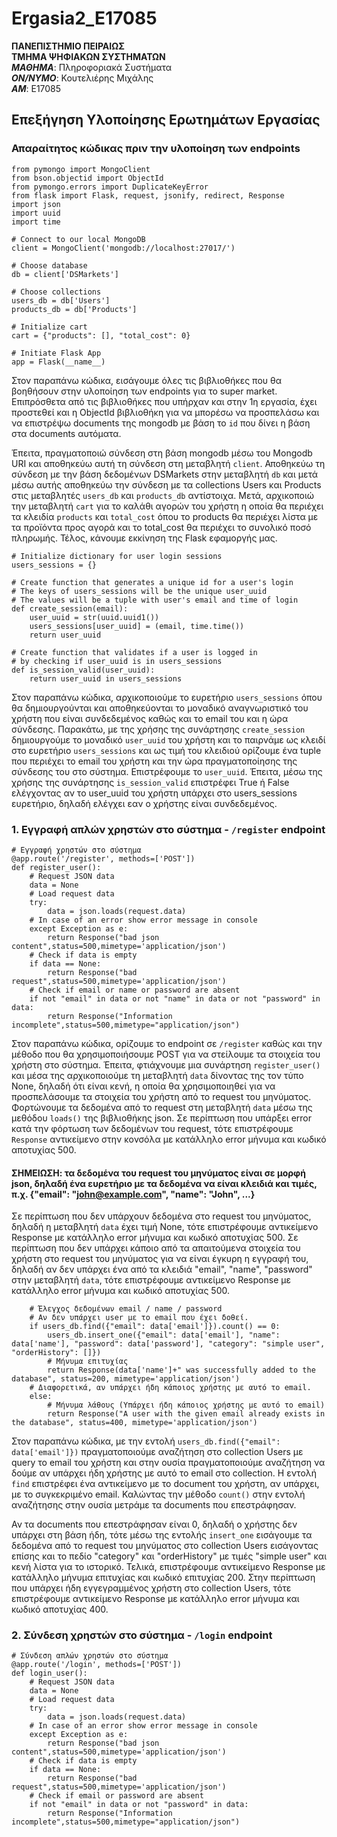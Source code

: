 # Ergasia2_E17085
**ΠΑΝΕΠΙΣΤΗΜΙΟ ΠΕΙΡΑΙΩΣ** <br>
**ΤΜΗΜΑ ΨΗΦΙΑΚΩΝ ΣΥΣΤΗΜΑΤΩΝ** <br>
**_ΜΑΘΗΜΑ_**: Πληροφοριακά Συστήματα <br>
**_ΟΝ/ΝΥΜΟ_**: Κουτελιέρης Μιχάλης <br>
**_ΑΜ_**: Ε17085 <br>

## Επεξήγηση Υλοποίησης Ερωτημάτων Εργασίας

### Απαραίτητος κώδικας πριν την υλοποίηση των endpoints

```
from pymongo import MongoClient
from bson.objectid import ObjectId
from pymongo.errors import DuplicateKeyError
from flask import Flask, request, jsonify, redirect, Response
import json
import uuid
import time

# Connect to our local MongoDB
client = MongoClient('mongodb://localhost:27017/')

# Choose database
db = client['DSMarkets']

# Choose collections
users_db = db['Users']
products_db = db['Products']

# Initialize cart
cart = {"products": [], "total_cost": 0}

# Initiate Flask App
app = Flask(__name__)
```

  Στον παραπάνω κώδικα, εισάγουμε όλες τις βιβλιοθήκες που θα βοηθήσουν στην υλοποίηση των endpoints για το super market. Επιπρόσθετα από τις βιβλιοθήκες που υπήρχαν και στην 1η εργασία, έχει προστεθεί και η ObjectId βιβλιοθήκη για να μπορέσω να προσπελάσω και να επιστρέψω documents της mongodb με βάση το ```id``` που δίνει η βάση στα documents αυτόματα.

  Έπειτα, πραγματοποιώ σύνδεση στη βάση mongodb μέσω του Mongodb URI και αποθηκεύω αυτή τη σύνδεση στη μεταβλητή ```client```. Αποθηκεύω τη σύνδεση με την βάση δεδομένων DSMarkets στην μεταβλητή ```db``` και μετά μέσω αυτής αποθηκεύω την σύνδεση με τα collections Users και Products στις μεταβλητές ```users_db``` και ```products_db``` αντίστοιχα. Μετά, αρχικοποιώ την μεταβλητή ```cart``` για το καλάθι αγορών του χρήστη η οποία θα περιέχει τα κλειδία ```products``` και ```total_cost``` όπου το products θα περιέχει λίστα με τα προϊόντα προς αγορά και το total_cost θα περιέχει το συνολικό ποσό πληρωμής. Τέλος, κάνουμε εκκίνηση της Flask εφαμοργής μας.

```
# Initialize dictionary for user login sessions
users_sessions = {}

# Create function that generates a unique id for a user's login
# The keys of users_sessions will be the unique user_uuid
# The values will be a tuple with user's email and time of login
def create_session(email):
    user_uuid = str(uuid.uuid1())
    users_sessions[user_uuid] = (email, time.time())
    return user_uuid  

# Create function that validates if a user is logged in
# by checking if user_uuid is in users_sessions
def is_session_valid(user_uuid):
    return user_uuid in users_sessions
```

  Στον παραπάνω κώδικα, αρχικοποιούμε το ευρετήριο ```users_sessions``` όπου θα δημιουργούνται και αποθηκεύονται το μοναδικό αναγνωριστικό του χρήστη που είναι συνδεδεμένος καθώς και το email του και η ώρα σύνδεσης. Παρακάτω, με της χρήσης της συνάρτησης ```create_session``` δημιουργούμε το μοναδικό ```user_uuid``` του χρήστη και το παιρνάμε ως κλειδί στο ευρετήριο ```users_sessions``` και ως τιμή του κλειδιού ορίζουμε ένα tuple που περιέχει το email του χρήστη και την ώρα πραγματοποίησης της σύνδεσης του στο σύστημα. Επιστρέφουμε το ```user_uuid```. Έπειτα, μέσω της χρήσης της συνάρτησης ```is_session_valid``` επιστρέφει True ή False ελέγχοντας αν το user_uuid του χρήστη υπάρχει στο users_sessions ευρετήριο, δηλαδή ελέγχει εαν ο χρήστης είναι συνδεδεμένος.

### 1. Εγγραφή απλών χρηστών στο σύστημα - ```/register``` endpoint

```
# Εγγραφή χρηστών στο σύστημα
@app.route('/register', methods=['POST'])
def register_user():
    # Request JSON data
    data = None
    # Load request data
    try:
        data = json.loads(request.data)
    # In case of an error show error message in console
    except Exception as e:
        return Response("bad json content",status=500,mimetype='application/json')
    # Check if data is empty
    if data == None:
        return Response("bad request",status=500,mimetype='application/json')
    # Check if email or name or password are absent
    if not "email" in data or not "name" in data or not "password" in data:
        return Response("Information incomplete",status=500,mimetype="application/json")
```

  Στον παραπάνω κώδικα, ορίζουμε το endpoint σε ```/register``` καθώς και την μέθοδο που θα χρησιμοποιήσουμε POST για να στείλουμε τα στοιχεία του χρήστη στο σύστημα. Έπειτα, φτιάχνουμε μια συνάρτηση ```register_user()``` και μέσα της αρχικοποιούμε τη μεταβλητή ```data``` δίνοντας της τον τύπο None, δηλαδή ότι είναι κενή, η οποία θα χρησιμοποιηθεί για να προσπελάσουμε τα στοιχεία του χρήστη από το request του μηνύματος. Φορτώνουμε τα δεδομένα από το request στη μεταβλητή ```data``` μέσω της μεθόδου ```loads()``` της βιβλιοθήκης json. Σε περίπτωση που υπάρξει error κατά την φόρτωση των δεδομένων του request, τότε επιστρέφουμε ```Response``` αντικείμενο στην κονσόλα με κατάλληλο error μήνυμα και κωδικό αποτυχίας 500.
  
  #### ΣΗΜΕΙΩΣΗ: τα δεδομένα του request του μηνύματος είναι σε μορφή json, δηλαδή ένα ευρετήριο με τα δεδομένα να είναι κλειδιά και τιμές, π.χ. {"email": "john@example.com", "name": "John", ...}
  
  Σε περίπτωση που δεν υπάρχουν δεδομένα στο request του μηνύματος, δηλαδή η μεταβλητή ```data``` έχει τιμή None, τότε επιστρέφουμε αντικείμενο Response με κατάλληλο error μήνυμα και κωδικό αποτυχίας 500. Σε περίπτωση που δεν υπάρχει κάποιο από τα απαιτούμενα στοιχεία του χρήστη στο request του μηνύματος για να είναι έγκυρη η εγγραφή του, δηλαδή αν δεν υπάρχει ένα από τα κλειδιά "email", "name", "password" στην μεταβλητή ```data```, τότε επιστρέφουμε αντικείμενο Response με κατάλληλο error μήνυμα και κωδικό αποτυχίας 500.

```
    # Έλεγχος δεδομένων email / name / password
    # Αν δεν υπάρχει user με το email που έχει δοθεί. 
    if users_db.find({"email": data['email']}).count() == 0:
        users_db.insert_one({"email": data['email'], "name": data['name'], "password": data['password'], "category": "simple user", "orderHistory": []})
        # Μήνυμα επιτυχίας
        return Response(data['name']+" was successfully added to the database", status=200, mimetype='application/json')
    # Διαφορετικά, αν υπάρχει ήδη κάποιος χρήστης με αυτό το email.
    else:
        # Μήνυμα λάθους (Υπάρχει ήδη κάποιος χρήστης με αυτό το email)
        return Response("A user with the given email already exists in the database", status=400, mimetype='application/json')
```

  Στον παραπάνω κώδικα, με την εντολή ```users_db.find({"email": data['email']})``` πραγματοποιούμε αναζήτηση στο collection Users με query το email του χρήστη και στην ουσία πραγματοποιούμε αναζήτηση να δούμε αν υπάρχει ήδη χρήστης με αυτό το email στο collection. Η εντολή ```find``` επιστρέφει ένα αντικείμενο με το document του χρήστη, αν υπάρχει, με το συγκεκριμένο email. Καλώντας την μέθοδο ```count()``` στην εντολή αναζήτησης στην ουσία μετράμε τα documents που επεστράφησαν. 
  
  Αν τα documents που επεστράφησαν είναι 0, δηλαδή ο χρήστης δεν υπάρχει στη βάση ήδη, τότε μέσω της εντολής ```insert_one``` εισάγουμε τα δεδομένα από το request του μηνύματος στο collection Users εισάγοντας επίσης και το πεδίο "category" και "orderHistory" με τιμές "simple user" και κενή λίστα για το ιστορικό. Τελικά, επιστρέφουμε αντικείμενο Response με κατάλληλο μήνυμα επιτυχίας και κωδικό επιτυχίας 200. Στην περίπτωση που υπάρχει ήδη εγγεγραμμένος χρήστη στο collection Users, τότε επιστρέφουμε αντικείμενο Response με κατάλληλο error μήνυμα και κωδικό αποτυχίας 400.

### 2. Σύνδεση χρηστών στο σύστημα - ```/login``` endpoint

```
# Σύνδεση απλών χρηστών στο σύστημα
@app.route('/login', methods=['POST'])
def login_user():
    # Request JSON data
    data = None
    # Load request data
    try:
        data = json.loads(request.data)
    # In case of an error show error message in console
    except Exception as e:
        return Response("bad json content",status=500,mimetype='application/json')
    # Check if data is empty
    if data == None:
        return Response("bad request",status=500,mimetype='application/json')
    # Check if email or password are absent
    if not "email" in data or not "password" in data:
        return Response("Information incomplete",status=500,mimetype="application/json")
```
